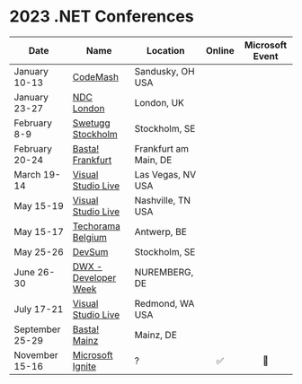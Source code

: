 # 2023 .NET Conferences

| Date               | Name                       | Location             | Online | Microsoft Event |
|--------------------|----------------------------|----------------------|:------:|:-----:|
| January 10-13      | [CodeMash](https://www.codemash.org/)| Sandusky, OH USA|||
| January 23-27      | [NDC London](https://ndclondon.com/)| London, UK |||
| February 8-9       | [Swetugg Stockholm](https://swetugg.se/sthlm-2023)| Stockholm, SE|||
| February 20-24     | [Basta! Frankfurt](https://basta.net/frankfurt/)| Frankfurt am Main, DE|||
| March 19-14        | [Visual Studio Live](https://vslive.com/events/las-vegas-2023/home.aspx)|Las Vegas, NV USA|||
| May 15-19          | [Visual Studio Live](https://vslive.com/)|Nashville, TN USA|||
| May 15-17          | [Techorama Belgium](https://techorama.be/)|Antwerp, BE|||
| May 25-26          | [DevSum](https://www.devsum.se)|Stockholm, SE|||
| June 26-30         | [DWX - Developer Week](https://www.developer-week.de/)|NUREMBERG, DE|||
| July 17-21         | [Visual Studio Live](https://vslive.com/)|Redmond, WA USA|||
| September 25-29    | [Basta! Mainz](https://basta.net/mainz/)| Mainz, DE|||
| November 15-16     | [Microsoft Ignite](https://ignite.microsoft.com)|?|✅|🎉|
